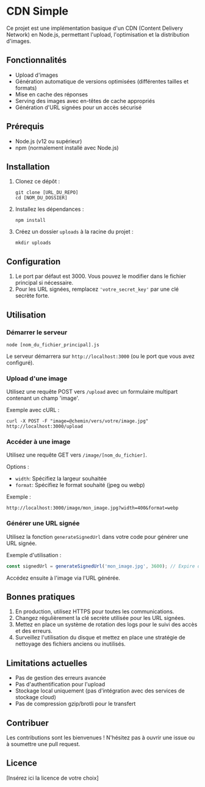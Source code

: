 # CDN Simple

Ce projet est une implémentation basique d'un CDN (Content Delivery Network) en Node.js, permettant l'upload, l'optimisation et la distribution d'images.

## Fonctionnalités

- Upload d'images
- Génération automatique de versions optimisées (différentes tailles et formats)
- Mise en cache des réponses
- Serving des images avec en-têtes de cache appropriés
- Génération d'URL signées pour un accès sécurisé

## Prérequis

- Node.js (v12 ou supérieur)
- npm (normalement installé avec Node.js)

## Installation

1. Clonez ce dépôt :
   ```
   git clone [URL_DU_REPO]
   cd [NOM_DU_DOSSIER]
   ```

2. Installez les dépendances :
   ```
   npm install
   ```

3. Créez un dossier `uploads` à la racine du projet :
   ```
   mkdir uploads
   ```

## Configuration

1. Le port par défaut est 3000. Vous pouvez le modifier dans le fichier principal si nécessaire.
2. Pour les URL signées, remplacez `'votre_secret_key'` par une clé secrète forte.

## Utilisation

### Démarrer le serveur

```
node [nom_du_fichier_principal].js
```

Le serveur démarrera sur `http://localhost:3000` (ou le port que vous avez configuré).

### Upload d'une image

Utilisez une requête POST vers `/upload` avec un formulaire multipart contenant un champ 'image'.

Exemple avec cURL :
```
curl -X POST -F "image=@chemin/vers/votre/image.jpg" http://localhost:3000/upload
```

### Accéder à une image

Utilisez une requête GET vers `/image/[nom_du_fichier]`.

Options :
- `width`: Spécifiez la largeur souhaitée
- `format`: Spécifiez le format souhaité (jpeg ou webp)

Exemple :
```
http://localhost:3000/image/mon_image.jpg?width=400&format=webp
```

### Générer une URL signée

Utilisez la fonction `generateSignedUrl` dans votre code pour générer une URL signée.

Exemple d'utilisation :
```javascript
const signedUrl = generateSignedUrl('mon_image.jpg', 3600); // Expire dans 1 heure
```

Accédez ensuite à l'image via l'URL générée.

## Bonnes pratiques

1. En production, utilisez HTTPS pour toutes les communications.
2. Changez régulièrement la clé secrète utilisée pour les URL signées.
3. Mettez en place un système de rotation des logs pour le suivi des accès et des erreurs.
4. Surveillez l'utilisation du disque et mettez en place une stratégie de nettoyage des fichiers anciens ou inutilisés.

## Limitations actuelles

- Pas de gestion des erreurs avancée
- Pas d'authentification pour l'upload
- Stockage local uniquement (pas d'intégration avec des services de stockage cloud)
- Pas de compression gzip/brotli pour le transfert

## Contribuer

Les contributions sont les bienvenues ! N'hésitez pas à ouvrir une issue ou à soumettre une pull request.

## Licence

[Insérez ici la licence de votre choix]
